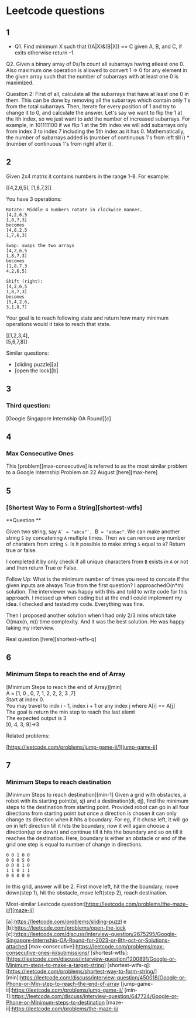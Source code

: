 # Leetcode questions

## 1
- Q1. Find minimum X such that ((A|X)&(B|X)) == C given A, B, and C, if exits otherwise return -1.

Q2. Given a binary array of 0s/1s count all subarrays having atleast one 0. 
    Also maximum one operation is allowed to convert 1 => 0 for any element in the given array 
    such that the number of subarrays with at least one 0 is maximized. 

Question 2:
First of all, calculate all the subarrays that have at least one 0 in them. This can be done by removing all the subarrays which contain only 1's from the total subarrays.
Then, iterate for every position of 1 and try to change it to 0, and calculate the answer. Let's say we want to flip the 1 at the ith index, so we just want to add the number of increased subarrays.
For example, in 101111100 if we flip 1 at the 5th index we will add subarrays only from index 3 to index 7 including the 5th index as it has 0.
Mathematically, the number of subarrays added is (number of continuous 1's from left till i) * (number of continuous 1's from right after i).

## 2
Given 2x4 matrix it contains numbers in the range 1-8.
For example:

[[4,2,6,5],
 [1,8,7,3]]

You have 3 operations:

    Rotate: Middle 4 numbers rotate in clockwise manner.
    [4,2,6,5  
    1,8,7,3]  
    becomes  
    [4,8,2,5  
    1,7,6,3]  

    Swap: swaps the two arrays  
    [4,2,6,5  
    1,8,7,3]  
    becomes  
    [1,8,7,3  
    4,2,6,5]  

    Shift (right):  
    [4,2,6,5  
    1,8,7,3]  
    becomes  
    [5,4,2,6,  
    3,1,8,7]  

Your goal is to reach following state and return how many minimum operations would it take to reach that state.

[[1,2,3,4],  
 [5,6,7,8]]  

Similar questions:

- [sliding puzzle][a]
- [open the lock][b]

## 3
### Third question:
[Google Singapore Internship OA Round][c]

## 4
### Max Consecutive Ones
This [problem][max-consecutive] is referred to as the most similar problem to a Google Internship Problem on 22 August [here][max-here]

## 5
### [Shortest Way to Form a String][shortest-wtfs]

**Question **

Given two string, say ``A` = "abca"`, ``B` = "abbac"`. We can make another string ``S`` by concatening ``A`` multiple times. Then we can remove any number of charaters from string `S`.
Is it possible to make string `S` equal to `B`? Return true or false.

I completed it by only check if all unique characters from `B` exists in `A` or not and then return True or False.

Follow Up: What is the minimum number of times you need to concate if the given inputs are always True from the first question?
I approachedO(n*m) solution. The interviewer was happy with this and told to write code for this approach.
I messed up when coding but at the end I could implement my idea. I checked and tested my code. Everything was fine.

Then I proposed another solution when I had only 2/3 mins which take O(max(n, m)) time complexity. And it was the best solution. He was happy taking my interview.

Real question [here][shortest-wtfs-q]

## 6
### Minimum Steps to reach the end of Array
[Minimum Steps to reach the end of Array][min]  
A = [1, 0 , 0, 7, 1, 2, 2, 2, 3 ,7]  
Start at index 0.  
You may travel to indx i - 1, index i + 1 or any index j where A[i] == A[j]  
The goal is return the min step to reach the last elemt  
The expected output is 3  
[0, 4, 3, 9]->3  

Related problems:

[https://leetcode.com/problems/jump-game-ii/][jump-game-ii]

## 7
### Minimum Steps to reach destination
[Minimum Steps to reach destination][min-1]
Given a grid with obstacles, a robot with its starting point(si, sj) and a destination(di, dj), find the minimum steps to the destination from starting point. Provided robot can go in all four directions from starting point but once a direction is chosen it can only change its direction when it hits a boundary. For eg, if it chose left, it will go on in left direction till it hits the boundary, now it will again choose a direction(up or down) and continue till it hits the boundary and so on till it reaches the destination.
Here, boundary is either an obstacle or end of the grid
one step is equal to number of change in directions.

```
0 0 1 0 0
0 0 0 S 0
0 D 0 1 0
1 1 0 1 1
0 0 0 0 0
```

In this grid, answer will be 2. First move left, hit the the boundary, move down(step 1), hit the obstacle, move left(step 2), reach destination.

Most-similar Leetcode question:[https://leetcode.com/problems/the-maze-ii/][maze-ii]

[a]:https://leetcode.com/problems/sliding-puzzl e
[b]:https://leetcode.com/problems/open-the-lock
[c]:https://leetcode.com/discuss/interview-question/2675295/Google-Singapore-Internship-OA-Round-for-2023-or-8th-oct-or-Solutions-attached
[max-consecutive]:https://leetcode.com/problems/max-consecutive-ones-iii/submissions/
[shortest-wtfs]:[https://leetcode.com/discuss/interview-question/1200891/Google-or-Minimum-steps-to-make-a-target-string]
[shortest-wtfs-q]:[https://leetcode.com/problems/shortest-way-to-form-string/]
[min]:https://leetcode.com/discuss/interview-question/450018/Google-or-Phone-or-Min-step-to-reach-the-end-of-array
[jump-game-ii]:https://leetcode.com/problems/jump-game-ii/
[min-1]:https://leetcode.com/discuss/interview-question/647724/Google-or-Phone-or-Minimum-steps-to-destination
[maze-ii]:https://leetcode.com/problems/the-maze-ii/
